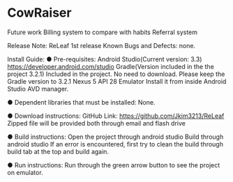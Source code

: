
# CowRaiser
Future work
Billing system to compare with habits
Referral system


Release Note: ReLeaf 1st release
Known Bugs and Defects: none.

Install Guide:
● Pre-requisites:
Android Studio(Current version: 3.3)
https://developer.android.com/studio
Gradle(Version included in the the project 3.2.1)
Included in the project. No need to download.
Please keep the Gradle version to 3.2.1
Nexus 5 API 28 Emulator
Install it from inside Android Studio AVD manager.

● Dependent libraries that must be installed:
None.

● Download instructions:
GitHub Link: https://github.com/Jkim3213/ReLeaf
Zipped file will be provided both through email and flash drive

● Build instructions:
Open the project through android studio
Build through android studio
If an error is encountered, first try to clean the build through build tab at the top and build again.

● Run instructions:
Run through the green arrow button to see the project on emulator.
